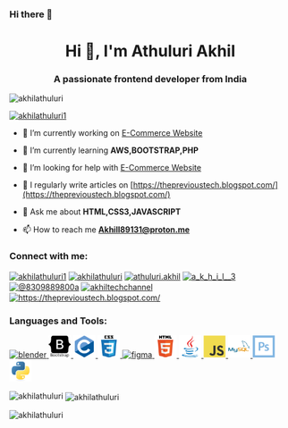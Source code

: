 ### Hi there 👋

<!--
**akhilathuluri/akhilathuluri** is a ✨ _special_ ✨ repository because its `README.md` (this file) appears on your GitHub profile.

Here are some ideas to get you started:

- 🔭 I’m currently working on ...
- 🌱 I’m currently learning ...
- 👯 I’m looking to collaborate on ...
- 🤔 I’m looking for help with ...
- 💬 Ask me about ...
- 📫 How to reach me: ...
- 😄 Pronouns: ...
- ⚡ Fun fact: ...
-->

<h1 align="center">Hi 👋, I'm Athuluri Akhil</h1>
<h3 align="center">A passionate frontend developer from India</h3>

<p align="left"> <img src="https://komarev.com/ghpvc/?username=akhilathuluri&label=Profile%20views&color=0e75b6&style=flat" alt="akhilathuluri" /> </p>

<p align="left"> <a href="https://twitter.com/akhilathuluri1" target="blank"><img src="https://img.shields.io/twitter/follow/akhilathuluri1?logo=twitter&style=for-the-badge" alt="akhilathuluri1" /></a> </p>

- 🔭 I’m currently working on [E-Commerce Website](https://akhilathuluri.github.io/ecommerce/)

- 🌱 I’m currently learning **AWS,BOOTSTRAP,PHP**

- 🤝 I’m looking for help with [E-Commerce Website](https://akhilathuluri.github.io/ecommerce/)

- 📝 I regularly write articles on [https://theprevioustech.blogspot.com/](https://theprevioustech.blogspot.com/)

- 💬 Ask me about **HTML,CSS3,JAVASCRIPT**

- 📫 How to reach me **Akhill89131@proton.me**

<h3 align="left">Connect with me:</h3>
<p align="left">
<a href="https://twitter.com/akhilathuluri1" target="blank"><img align="center" src="https://raw.githubusercontent.com/rahuldkjain/github-profile-readme-generator/master/src/images/icons/Social/twitter.svg" alt="akhilathuluri1" height="30" width="40" /></a>
<a href="https://linkedin.com/in/akhilathuluri" target="blank"><img align="center" src="https://raw.githubusercontent.com/rahuldkjain/github-profile-readme-generator/master/src/images/icons/Social/linked-in-alt.svg" alt="akhilathuluri" height="30" width="40" /></a>
<a href="https://fb.com/athuluri.akhil" target="blank"><img align="center" src="https://raw.githubusercontent.com/rahuldkjain/github-profile-readme-generator/master/src/images/icons/Social/facebook.svg" alt="athuluri.akhil" height="30" width="40" /></a>
<a href="https://instagram.com/a_k_h_i_l__3" target="blank"><img align="center" src="https://raw.githubusercontent.com/rahuldkjain/github-profile-readme-generator/master/src/images/icons/Social/instagram.svg" alt="a_k_h_i_l__3" height="30" width="40" /></a>
<a href="https://medium.com/@8309889800a" target="blank"><img align="center" src="https://raw.githubusercontent.com/rahuldkjain/github-profile-readme-generator/master/src/images/icons/Social/medium.svg" alt="@8309889800a" height="30" width="40" /></a>
<a href="https://www.youtube.com/c/akhiltechchannel" target="blank"><img align="center" src="https://raw.githubusercontent.com/rahuldkjain/github-profile-readme-generator/master/src/images/icons/Social/youtube.svg" alt="akhiltechchannel" height="30" width="40" /></a>
<a href="/https://theprevioustech.blogspot.com/" target="blank"><img align="center" src="https://raw.githubusercontent.com/rahuldkjain/github-profile-readme-generator/master/src/images/icons/Social/rss.svg" alt="https://theprevioustech.blogspot.com/" height="30" width="40" /></a>
</p>

<h3 align="left">Languages and Tools:</h3>
<p align="left"> <a href="https://www.blender.org/" target="_blank" rel="noreferrer"> <img src="https://download.blender.org/branding/community/blender_community_badge_white.svg" alt="blender" width="40" height="40"/> </a> <a href="https://getbootstrap.com" target="_blank" rel="noreferrer"> <img src="https://raw.githubusercontent.com/devicons/devicon/master/icons/bootstrap/bootstrap-plain-wordmark.svg" alt="bootstrap" width="40" height="40"/> </a> <a href="https://www.cprogramming.com/" target="_blank" rel="noreferrer"> <img src="https://raw.githubusercontent.com/devicons/devicon/master/icons/c/c-original.svg" alt="c" width="40" height="40"/> </a> <a href="https://www.w3schools.com/css/" target="_blank" rel="noreferrer"> <img src="https://raw.githubusercontent.com/devicons/devicon/master/icons/css3/css3-original-wordmark.svg" alt="css3" width="40" height="40"/> </a> <a href="https://www.figma.com/" target="_blank" rel="noreferrer"> <img src="https://www.vectorlogo.zone/logos/figma/figma-icon.svg" alt="figma" width="40" height="40"/> </a> <a href="https://www.w3.org/html/" target="_blank" rel="noreferrer"> <img src="https://raw.githubusercontent.com/devicons/devicon/master/icons/html5/html5-original-wordmark.svg" alt="html5" width="40" height="40"/> </a> <a href="https://www.java.com" target="_blank" rel="noreferrer"> <img src="https://raw.githubusercontent.com/devicons/devicon/master/icons/java/java-original.svg" alt="java" width="40" height="40"/> </a> <a href="https://developer.mozilla.org/en-US/docs/Web/JavaScript" target="_blank" rel="noreferrer"> <img src="https://raw.githubusercontent.com/devicons/devicon/master/icons/javascript/javascript-original.svg" alt="javascript" width="40" height="40"/> </a> <a href="https://www.mysql.com/" target="_blank" rel="noreferrer"> <img src="https://raw.githubusercontent.com/devicons/devicon/master/icons/mysql/mysql-original-wordmark.svg" alt="mysql" width="40" height="40"/> </a> <a href="https://www.photoshop.com/en" target="_blank" rel="noreferrer"> <img src="https://raw.githubusercontent.com/devicons/devicon/master/icons/photoshop/photoshop-line.svg" alt="photoshop" width="40" height="40"/> </a> <a href="https://www.python.org" target="_blank" rel="noreferrer"> <img src="https://raw.githubusercontent.com/devicons/devicon/master/icons/python/python-original.svg" alt="python" width="40" height="40"/> </a> </p>

<p><img align="left" src="https://github-readme-stats.vercel.app/api/top-langs?username=akhilathuluri&show_icons=true&locale=en&layout=compact" alt="akhilathuluri" /></p>

<p>&nbsp;<img align="center" src="https://github-readme-stats.vercel.app/api?username=akhilathuluri&show_icons=true&locale=en" alt="akhilathuluri" /></p>

<p><img align="center" src="https://github-readme-streak-stats.herokuapp.com/?user=akhilathuluri&" alt="akhilathuluri" /></p>

